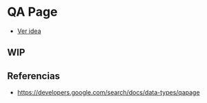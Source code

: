 # QA Page

- [Ver idea](https://github.com/SidVal/SidV/issues/35)

## WIP

## Referencias

- https://developers.google.com/search/docs/data-types/qapage
